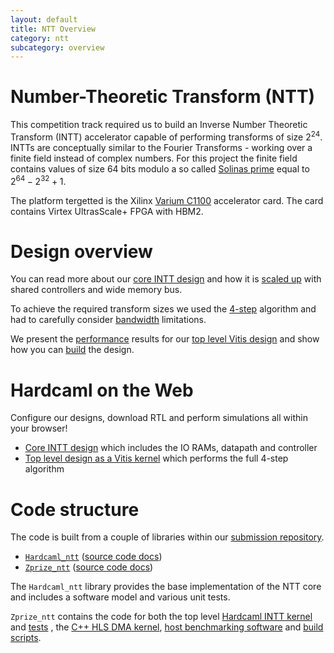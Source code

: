 ```yaml
---
layout: default
title: NTT Overview
category: ntt
subcategory: overview
---
```


# Number-Theoretic Transform (NTT)

This competition track required us to build an Inverse Number Theoretic
Transform (INTT) accelerator capable of performing transforms of size $2^24$.
INTTs are conceptually similar to the Fourier Transforms - working over a
finite field instead of complex numbers. For this project the finite field
contains values of size 64 bits modulo a so called [Solinas
prime](https://en.wikipedia.org/wiki/Solinas_prime) equal to $2^64 - 2^32 + 1$.

The platform tergetted is the Xilinx [Varium
C1100](https://www.xilinx.com/products/accelerators/varium/c1100.html)
accelerator card. The card contains Virtex UltrasScale+ FPGA with HBM2.

# Design overview

You can read more about our
[core INTT design](ntt-core.html) and how it is
[scaled up](ntt-performance-scaling.html) with shared controllers and wide
memory bus.

To achieve the required transform sizes we used the
[4-step](ntt-4step.html) algorithm and had to carefully consider
[bandwidth](ntt-bandwidth.html) limitations.

We present the
[performance](ntt-results.html) results for our
[top level Vitis design](ntt-top-level.html) and show how you can
[build](ntt-build-instructions.html) the design.

# Hardcaml on the Web

Configure our designs, download RTL and perform simulations all within your browser!

- [Core INTT design](apps/ntt/ntt-core-app-with-rams.html) which includes the IO RAMs, datapath and controller
- [Top level design as a Vitis kernel](apps/ntt/ntt-vitis-top-app.html) which performs the full 4-step algorithm

# Code structure

The code is built from a couple of libraries within our [submission repository](https://github.com/fyquah/hardcaml_zprize).

- [`Hardcaml_ntt`](https://github.com/fyquah/hardcaml_zprize/blob/master/libs/hardcaml_ntt) ([source code docs](odoc/zprize/Hardcaml_ntt/index.html))
- [`Zprize_ntt`](https://github.com/fyquah/hardcaml_zprize/blob/master/zprize/ntt) ([source code docs](odoc/zprize/Zprize_ntt/index.html))

The `Hardcaml_ntt` library provides the base implementation of the NTT core and includes a software model and various unit tests.

`Zprize_ntt` contains the code for both the top level
[Hardcaml INTT kernel](https://github.com/fyquah/hardcaml_zprize/tree/master/zprize/ntt/hardcaml/src) and
[tests](https://github.com/fyquah/hardcaml_zprize/tree/master/zprize/ntt/hardcaml/test) , the
[C++ HLS DMA kernel](https://github.com/fyquah/hardcaml_zprize/tree/master/zprize/ntt/fpga/common),
[host benchmarking software](https://github.com/fyquah/hardcaml_zprize/tree/master/zprize/ntt/host) and
[build scripts](https://github.com/fyquah/hardcaml_zprize/tree/master/zprize/ntt/fpga).

